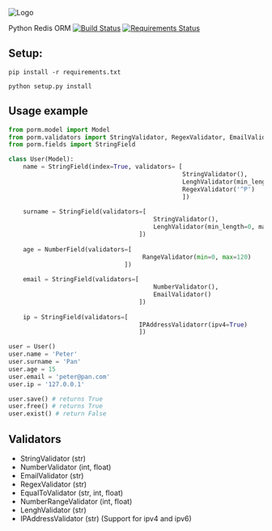 ![Logo](http://i.imgur.com/xOJFRp4.png)

Python Redis ORM [![Build Status](https://travis-ci.org/msempere/porm.svg?branch=master)](https://travis-ci.org/msempere/porm) [![Requirements Status](https://requires.io/github/msempere/porm/requirements.svg?branch=master)](https://requires.io/github/msempere/porm/requirements/?branch=master)


## Setup:
```
pip install -r requirements.txt
```
```
python setup.py install
```

## Usage example

```python
from porm.model import Model
from porm.validators import StringValidator, RegexValidator, EmailValidator, NumberValidator, LenghValidator
from porm.fields import StringField

class User(Model):
    name = StringField(index=True, validators= [
                                                StringValidator(),
                                                LenghValidator(min_length=0, max_length=20)
                                                RegexValidator('^P')
                                                ])
                                
    surname = StringField(validators=[
                                        StringValidator(),
                                        LenghValidator(min_length=0, max_length=20)
                                    ])
                                    
    age = NumberField(validators=[
                                     RangeValidator(min=0, max=120)
                                ])
    
    email = StringField(validators=[
                                        NumberValidator(),
                                        EmailValidator()
                                    ])
    
    ip = StringField(validators=[
                                    IPAddressValidatorr(ipv4=True)
                                    ])

user = User()
user.name = 'Peter'
user.surname = 'Pan'
user.age = 15
user.email = 'peter@pan.com'
user.ip = '127.0.0.1'

user.save() # returns True
user.free() # returns True
user.exist() # return False
```

## Validators

 * StringValidator (str)
 * NumberValidator (int, float)
 * EmailValidator (str)
 * RegexValidator (str)
 * EqualToValidator (str, int, float)
 * NumberRangeValidator (int, float)
 * LenghValidator (str)
 * IPAddressValidator (str) (Support for ipv4 and ipv6)
